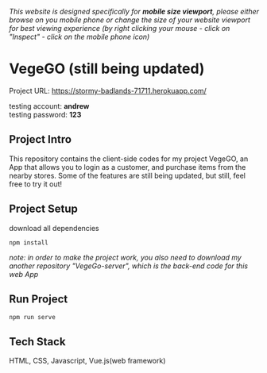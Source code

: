 *This website is designed specifically for **mobile size viewport**, please either browse on you mobile phone or change the size of your website viewport for best viewing experience (by right clicking your mouse - click on "Inspect" - click on the mobile phone icon)*

# VegeGO (still being updated)

Project URL: https://stormy-badlands-71711.herokuapp.com/

testing account: **andrew**\
testing password: **123**

## Project Intro

This repository contains the client-side codes for my project VegeGO, an App that allows you to login as a customer, and purchase items from the nearby stores. Some of the features are still being updated, but still, feel free to try it out!

## Project Setup
download all dependencies
```
npm install
```
*note: in order to make the project work, you also need to download my another repository "VegeGo-server", which is the back-end code for this web App*
## Run Project
```
npm run serve
```

## Tech Stack
HTML, CSS, Javascript, Vue.js(web framework)

